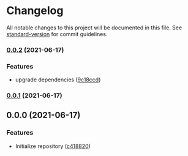 # Changelog

All notable changes to this project will be documented in this file. See [standard-version](https://github.com/conventional-changelog/standard-version) for commit guidelines.

### [0.0.2](https://gitlab.com/double-cup/template-barista/fancy/compare/v0.0.1...v0.0.2) (2021-06-17)


### Features

* upgrade dependencies ([9c18ccd](https://gitlab.com/double-cup/template-barista/fancy/commit/9c18ccd64a7d4198d5d05277ab40b95b8d974366))

### [0.0.1](https://gitlab.com/double-cup/template-barista/fancy/compare/v0.0.0...v0.0.1) (2021-06-17)

## 0.0.0 (2021-06-17)


### Features

* Initialize repository ([c418820](https://gitlab.com/double-cup/template-barista/fancy/commit/c4188206dda4a19a02e387992881fc6e1aa3a5d9))
